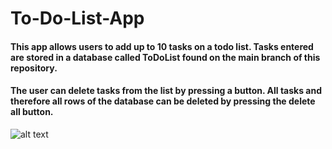 # To-Do-List-App

#### This app allows users to add up to 10 tasks on a todo list. Tasks entered are stored in a database called ToDoList found on the main branch of this repository. 
#### The user can delete tasks from the list by pressing a button. All tasks and therefore all rows of the database can be deleted by pressing the delete all button.

![alt text](https://github.com/[ShaunHaldane]/[To-Do-List-App]/blob//image.jpg?raw=true)
